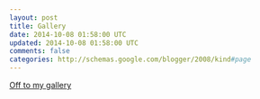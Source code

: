 ```yaml
---           
layout: post
title: Gallery
date: 2014-10-08 01:58:00 UTC
updated: 2014-10-08 01:58:00 UTC
comments: false
categories: http://schemas.google.com/blogger/2008/kind#page
---
```

[Off to my gallery](http://www.flickr.com/photos/kevinminnis)
